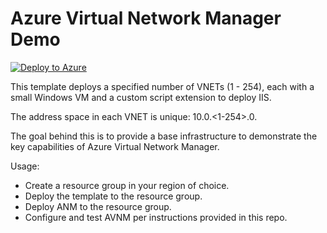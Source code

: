 # Azure Virtual Network Manager Demo

[![Deploy to Azure](https://aka.ms/deploytoazurebutton)](https://portal.azure.com/#create/Microsoft.Template/uri/https%3A%2F%2Fraw.githubusercontent.com%2Fchrisdoofer%2FAVNMDemo%2Fmain%2Fazuredeploy.json)

This template deploys a specified number of VNETs (1 - 254), each with a small Windows VM and a custom script extension to deploy IIS. 

The address space in each VNET is unique: 10.0.<1-254>.0.

The goal behind this is to provide a base infrastructure to demonstrate the key capabilities of Azure Virtual Network Manager.

Usage:
- Create a resource group in your region of choice.
- Deploy the template to the resource group.
- Deploy ANM to the resource group.
- Configure and test AVNM per instructions provided in this repo.

